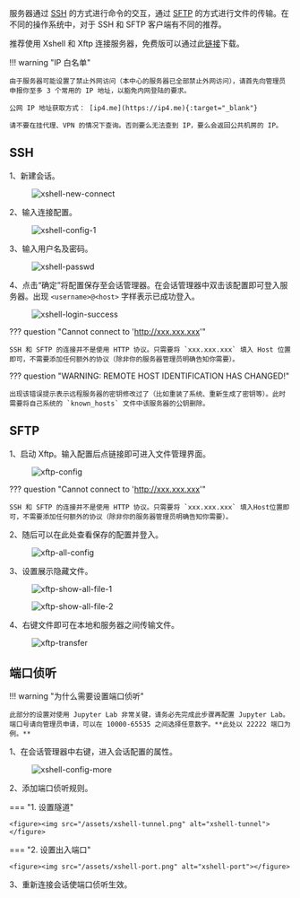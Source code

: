 服务器通过 [SSH](https://en.wikipedia.org/wiki/Secure_Shell) 的方式进行命令的交互，通过 [SFTP](https://en.wikipedia.org/wiki/SSH_File_Transfer_Protocol) 的方式进行文件的传输。在不同的操作系统中，对于 SSH 和 SFTP 客户端有不同的推荐。

推荐使用 Xshell 和 Xftp 连接服务器，免费版可以通过此[链接](https://www.xshell.com/zh/free-for-home-school/)下载。

!!! warning "IP 白名单"

	由于服务器可能设置了禁止外网访问（本中心的服务器已全部禁止外网访问），请首先向管理员申报你至多 3 个常用的 IP 地址，以豁免内网登陆的要求。

	公网 IP 地址获取方式： [ip4.me](https://ip4.me){:target="_blank"}

	请不要在挂代理、VPN 的情况下查询。否则要么无法查到 IP，要么会返回公共机房的 IP。

## SSH

1、新建会话。

<figure><img src="/assets/xshell-new-connect.png" alt="xshell-new-connect"></figure>

2、输入连接配置。

<figure><img src="/assets/xshell-config-1.png" alt="xshell-config-1"></figure>

3、输入用户名及密码。

<figure><img src="/assets/xshell-passwd.png" alt="xshell-passwd"></figure>

4、点击“确定”将配置保存至会话管理器。在会话管理器中双击该配置即可登入服务器。出现 `<username>@<host>` 字样表示已成功登入。

<figure><img src="/assets/xshell-login-success.png" alt="xshell-login-success"></figure>

??? question "Cannot connect to 'http://xxx.xxx.xxx'"

	SSH 和 SFTP 的连接并不是使用 HTTP 协议。只需要将 `xxx.xxx.xxx` 填入 Host 位置即可，不需要添加任何额外的协议（除非你的服务器管理员明确告知你需要）。

??? question "WARNING: REMOTE HOST IDENTIFICATION HAS CHANGED!"

	出现该错误提示表示远程服务器的密钥修改过了（比如重装了系统、重新生成了密钥等）。此时需要将自己系统的 `known_hosts` 文件中该服务器的公钥删除。

## SFTP

1、启动 Xftp。输入配置后点链接即可进入文件管理界面。

<figure><img src="/assets/xftp-config.png" alt="xftp-config"></figure>

??? question "Cannot connect to 'http://xxx.xxx.xxx'"

	SSH 和 SFTP 的连接并不是使用 HTTP 协议。只需要将 `xxx.xxx.xxx` 填入Host位置即可，不需要添加任何额外的协议（除非你的服务器管理员明确告知你需要）。
	
2、随后可以在此处查看保存的配置并登入。

<figure><img src="/assets/xftp-all-config.png" alt="xftp-all-config"></figure>

3、设置展示隐藏文件。

<figure><img src="/assets/xftp-show-all-file-1.png" alt="xftp-show-all-file-1"></figure>

<figure><img src="/assets/xftp-show-all-file-2.png" alt="xftp-show-all-file-2"></figure>

4、右键文件即可在本地和服务器之间传输文件。

<figure><img src="/assets/xftp-transfer.png" alt="xftp-transfer"></figure>



## 端口侦听

!!! warning "为什么需要设置端口侦听"

	此部分的设置对使用 Jupyter Lab 非常关键，请务必先完成此步骤再配置 Jupyter Lab。端口号请向管理员申请，可以在 10000-65535 之间选择任意数字。**此处以 22222 端口为例。**

1、在会话管理器中右键，进入会话配置的属性。

<figure><img src="/assets/xshell-config-more.png" alt="xshell-config-more"></figure>

2、添加端口侦听规则。

=== "1. 设置隧道"

	<figure><img src="/assets/xshell-tunnel.png" alt="xshell-tunnel"></figure>

=== "2. 设置出入端口"

	<figure><img src="/assets/xshell-port.png" alt="xshell-port"></figure>

3、重新连接会话使端口侦听生效。

